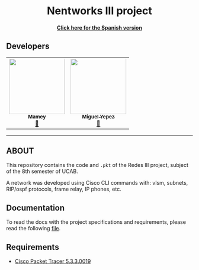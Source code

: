 <p align="center">
    <h1 align="center"/> Nentworks III project </h1>
    <h4 align="center"> <a href="/README.md">Click here for the Spanish version </a></h4>
</p>

## Developers
<table align="center">
    <tbody>
        <tr>
            <td align="center"><a href="https://github.com/ImMamey" rel="nofollow"><img src="https://avatars.githubusercontent.com/u/32584037?v=4" width="150px;" alt="" style="max-width:100%;"><br><sub><b>Mamey</b></sub></a><br><a href="https://github.com/ImMamey/networks-III/commits?author=ImMamey" title="Commits"><g-emoji class="g-emoji" alias="book" fallback-src="https://github.githubassets.com/images/icons/emoji/unicode/1f4d6.png">📖</g-emoji></a></td>
            <td align="center"><a href="https://github.com/Mianjoy" rel="nofollow"><img src="https://avatars.githubusercontent.com/u/106991487?v=4" width="150px;" alt="" style="max-width:100%;"><br><sub><b>Miguel Yepez</b></sub></a><br><a href="https://github.com/ImMamey/networks-III/commits?author=Mianjoy" title="Commits"><g-emoji class="g-emoji" alias="book" fallback-src="https://avatars.githubusercontent.com/u/107332982?v=4">📖</g-emoji></a></td>
        </tr>
    </tbody>
</table>

---
## ABOUT
This repository contains the code and `.pkt` of the Redes III project, subject of the 8th semester of UCAB.

A network was developed using Cisco CLI commands with: vlsm, subnets, RIP/ospf protocols, frame relay, IP phones, etc.

## Documentation

To read the docs with the project specifications and requirements, please read the following [file](https://github.com/ImMamey/networks-III/wiki/Planteamento---requisitos-del-proyecto).

## Requirements

* [Cisco Packet Tracer 5.3.3.0019](https://www.netacad.com/courses/packet-tracer)
